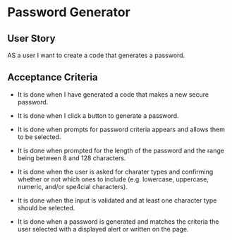 # Password Generator

## User Story

AS a user I want to create a code that generates a password.

## Acceptance Criteria

* It is done when I have generated a code that makes a new secure password.

* It is done when I click a button to generate a password.

* It is done when prompts for password criteria appears and allows them to be selected.

* It is done when prompted for the length of the password and the range being between 8 and 128 characters.

* It is done when the user is asked for charater types and confirming whether or not which ones to include (e.g. lowercase, uppercase, numeric, and/or spe4cial characters).

* It is done when the input is validated and at least one character type should be selected.

* It is done when a password is generated and matches the criteria the user selected with a displayed alert or written on the page.